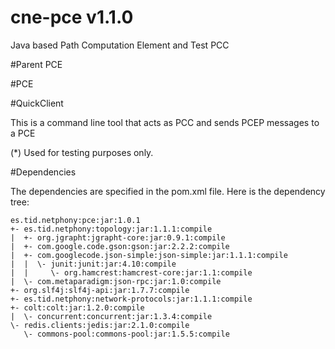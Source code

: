 cne-pce v1.1.0
==============

Java based Path Computation Element and Test PCC

#Parent PCE

#PCE

#QuickClient

This is a command line tool that acts as PCC and sends PCEP messages to a PCE

(*) Used for testing purposes only. 

#Dependencies

The dependencies are specified in the pom.xml file.
Here is the dependency tree:
 ```
 es.tid.netphony:pce:jar:1.0.1
 +- es.tid.netphony:topology:jar:1.1.1:compile
 |  +- org.jgrapht:jgrapht-core:jar:0.9.1:compile
 |  +- com.google.code.gson:gson:jar:2.2.2:compile
 |  +- com.googlecode.json-simple:json-simple:jar:1.1.1:compile
 |  |  \- junit:junit:jar:4.10:compile
 |  |     \- org.hamcrest:hamcrest-core:jar:1.1:compile
 |  \- com.metaparadigm:json-rpc:jar:1.0:compile
 +- org.slf4j:slf4j-api:jar:1.7.7:compile
 +- es.tid.netphony:network-protocols:jar:1.1.1:compile
 +- colt:colt:jar:1.2.0:compile
 |  \- concurrent:concurrent:jar:1.3.4:compile
 \- redis.clients:jedis:jar:2.1.0:compile
    \- commons-pool:commons-pool:jar:1.5.5:compile

 ```


